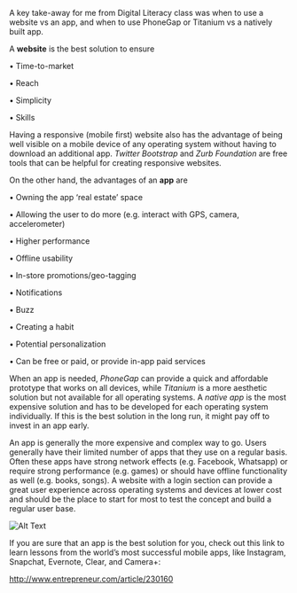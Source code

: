 A key take-away for me from Digital Literacy class was when to use a website vs an app, and when to use PhoneGap or Titanium vs a natively built app.


A **website** is the best solution to ensure

• Time-to-market

• Reach

• Simplicity

• Skills


Having a responsive (mobile first) website also has the advantage of being well visible on a mobile device of any operating system without having to download an additional app. *Twitter Bootstrap* and *Zurb Foundation* are free tools that can be helpful for creating responsive websites.


On the other hand, the advantages of an **app** are

• Owning the app ‘real estate’ space

• Allowing the user to do more (e.g. interact with GPS, camera, accelerometer)

• Higher performance

• Offline usability

• In-store promotions/geo-tagging

• Notifications

• Buzz

• Creating a habit

• Potential personalization

• Can be free or paid, or provide in-app paid services


When an app is needed, *PhoneGap* can provide a quick and affordable prototype that works on all devices, while *Titanium* is a more aesthetic solution but not available for all operating systems. A *native app* is the most expensive solution and has to be developed for each operating system individually. If this is the best solution in the long run, it might pay off to invest in an app early.


An app is generally the more expensive and complex way to go. Users generally have their limited number of apps that they use on a regular basis. Often these apps have strong network effects (e.g. Facebook, Whatsapp) or require strong performance (e.g. games) or should have offline functionality as well (e.g. books, songs). A website with a login section can provide a great user experience across operating systems and devices at lower cost and should be the place to start for most to test the concept and build a regular user base.

![Alt Text](http://t3n.de/news/wp-content/uploads/2012/06/mobile-website-infografik-ausschnitt--595x453.png)

If you are sure that an app is the best solution for you, check out this link to learn lessons from the world’s most successful mobile apps, like Instagram, Snapchat, Evernote, Clear, and Camera+:

http://www.entrepreneur.com/article/230160

